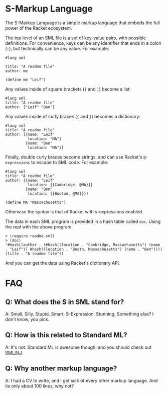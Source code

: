 S-Markup Language
=================

The S-Markup Language is a simple markup language that embeds the full power of the Racket ecosystem.

The top level of an SML file is a set of key-value pairs, with possible definitions. For convenience, keys can be any identifier that ends in a colon (`:`), but technically can be any value. For example:

```
#lang sml

title: "A readme file"
author: me

(define me "Leif")
```

Any values inside of square brackets (`[` and `]`) become a list:

```
#lang sml
title: "A readme file"
author: ["Leif" "Ben"]
```

Any values inside of curly braces (`{` and `}`) becomes a dictionary:

```
#lang sml
title: "A readme file"
author: [{name: "Leif"
          location: "MA"}
         {name: "Ben"
          location: "MA"}]
```

Finally, double curly braces become strings, and can use Racket's `@-expressions` to escape to SML code. For example:

```
#lang sml
title: "A readme file"
author: [{name: "Leif"
          location: {{Cambridge, @MA}}}
         {name: "Ben"
          location: {{Boston, @MA}}}]

(define MA "Massachusetts")
```

Otherwise the syntax is that of Racket with s-expressions enabled.

The data in each SML program is provided in a hash table called `doc`. Using the repl with the above program:

```
> (require readme.sml)
> (doc)
'#hash((author . (#hash((location . "Cambridge, Massachusetts") (name . "Leif")) #hash((location . "Bostn, Massachusetts") (name . "Ben")))) (title . "A readme file"))
```

And you can get the data using Racket's dictionary API.


# FAQ
## Q: What does the S in SML stand for?

A: Small, Silly, Stupid, Smart, S-Expression, Stunning, Something else? I don't know, you pick.

## Q: How is this related to Standard ML?

A: It's not. Standard ML is awesome though, and you should check out [SML/NJ][smlnj].

## Q: Why another markup language?

A: I had a CV to write, and I got sick of every other markup language. And its only about 100 lines, why not?

[smlnj]: https://www.smlnj.org/
